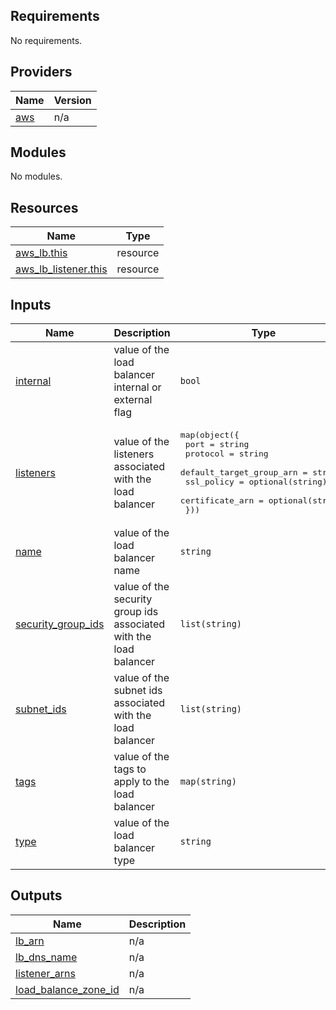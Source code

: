 ## Requirements

No requirements.

## Providers

| Name | Version |
|------|---------|
| <a name="provider_aws"></a> [aws](#provider\_aws) | n/a |

## Modules

No modules.

## Resources

| Name | Type |
|------|------|
| [aws_lb.this](https://registry.terraform.io/providers/hashicorp/aws/latest/docs/resources/lb) | resource |
| [aws_lb_listener.this](https://registry.terraform.io/providers/hashicorp/aws/latest/docs/resources/lb_listener) | resource |

## Inputs

| Name | Description | Type | Default | Required |
|------|-------------|------|---------|:--------:|
| <a name="input_internal"></a> [internal](#input\_internal) | value of the load balancer internal or external flag | `bool` | `true` | no |
| <a name="input_listeners"></a> [listeners](#input\_listeners) | value of the listeners associated with the load balancer | <pre>map(object({<br>    port                     = string<br>    protocol                 = string<br>    default_target_group_arn = string<br>    ssl_policy               = optional(string)<br>    certificate_arn          = optional(string)<br>  }))</pre> | `{}` | no |
| <a name="input_name"></a> [name](#input\_name) | value of the load balancer name | `string` | n/a | yes |
| <a name="input_security_group_ids"></a> [security\_group\_ids](#input\_security\_group\_ids) | value of the security group ids associated with the load balancer | `list(string)` | n/a | yes |
| <a name="input_subnet_ids"></a> [subnet\_ids](#input\_subnet\_ids) | value of the subnet ids associated with the load balancer | `list(string)` | n/a | yes |
| <a name="input_tags"></a> [tags](#input\_tags) | value of the tags to apply to the load balancer | `map(string)` | n/a | yes |
| <a name="input_type"></a> [type](#input\_type) | value of the load balancer type | `string` | `"application"` | no |

## Outputs

| Name | Description |
|------|-------------|
| <a name="output_lb_arn"></a> [lb\_arn](#output\_lb\_arn) | n/a |
| <a name="output_lb_dns_name"></a> [lb\_dns\_name](#output\_lb\_dns\_name) | n/a |
| <a name="output_listener_arns"></a> [listener\_arns](#output\_listener\_arns) | n/a |
| <a name="output_load_balance_zone_id"></a> [load\_balance\_zone\_id](#output\_load\_balance\_zone\_id) | n/a |
